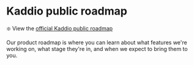 # Kaddio public roadmap

:sparkle: View the [official Kaddio public roadmap](https://github.com/orgs/kaddio/projects/27)

Our product roadmap is where you can learn about what features we're working on, what stage they're in, and when we expect to bring them to you.
